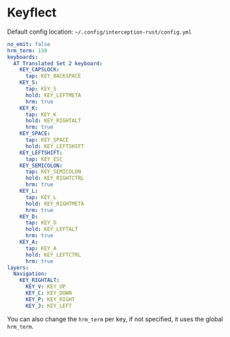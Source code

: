 # Keyflect

Default config location: `~/.config/interception-rust/config.yml`

```yml
no_emit: false
hrm_term: 130
keyboards:
  AT Translated Set 2 keyboard:
    KEY_CAPSLOCK:
      tap: KEY_BACKSPACE
    KEY_S:
      tap: KEY_S
      hold: KEY_LEFTMETA
      hrm: true
    KEY_K:
      tap: KEY_K
      hold: KEY_RIGHTALT
      hrm: true
    KEY_SPACE:
      tap: KEY_SPACE
      hold: KEY_LEFTSHIFT
    KEY_LEFTSHIFT:
      tap: KEY_ESC
    KEY_SEMICOLON:
      tap: KEY_SEMICOLON
      hold: KEY_RIGHTCTRL
      hrm: true
    KEY_L:
      tap: KEY_L
      hold: KEY_RIGHTMETA
      hrm: true
    KEY_D:
      tap: KEY_D
      hold: KEY_LEFTALT
      hrm: true
    KEY_A:
      tap: KEY_A
      hold: KEY_LEFTCTRL
      hrm: true
layers:
  Navigation:
    KEY_RIGHTALT:
      KEY_V: KEY_UP
      KEY_C: KEY_DOWN
      KEY_P: KEY_RIGHT
      KEY_J: KEY_LEFT
```

You can also change the `hrm_term` per key, if not specified, it uses the global `hrm_term`.
